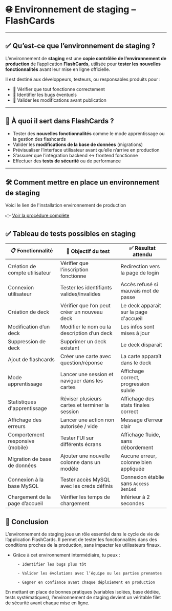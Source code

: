 # 🌐 Environnement de staging – FlashCards

---

## ✅ Qu’est-ce que l’environnement de staging ?

L’environnement de **staging** est une **copie contrôlée de l’environnement de production** de l’application **FlashCards**, utilisée pour **tester les nouvelles fonctionnalités** avant leur mise en ligne officielle.

Il est destiné aux développeurs, testeurs, ou responsables produits pour :

- 🧪 Vérifier que tout fonctionne correctement
- 🚨 Identifier les bugs éventuels
- 🤝 Valider les modifications avant publication

---

## 🧱 À quoi il sert dans FlashCards ?

- Tester des **nouvelles fonctionnalités** comme le mode apprentissage ou la gestion des flashcards
- Valider les **modifications de la base de données** (migrations)
- Prévisualiser l’interface utilisateur avant qu’elle n’arrive en production
- S’assurer que l’intégration backend ↔ frontend fonctionne
- Effectuer des **tests de sécurité** ou de performance

---

## 🛠 Comment mettre en place un environnement de staging

Voici le lien de l'installation environnement de production

👉 [Voir la procédure complète](./readme/mise-en-production.md)

## ✅ Tableau de tests possibles en staging

| 📋 Fonctionnalité                | 🎯 Objectif du test                             | ✅ Résultat attendu                    |
| -------------------------------- | ----------------------------------------------- | -------------------------------------- |
| Création de compte utilisateur   | Vérifier que l'inscription fonctionne           | Redirection vers la page de login      |
| Connexion utilisateur            | Tester les identifiants valides/invalides       | Accès refusé si mauvais mot de passe   |
| Création de deck                 | Vérifier que l’on peut créer un nouveau deck    | Le deck apparaît sur la page d'accueil |
| Modification d’un deck           | Modifier le nom ou la description d’un deck     | Les infos sont mises à jour            |
| Suppression de deck              | Supprimer un deck existant                      | Le deck disparaît                      |
| Ajout de flashcards              | Créer une carte avec question/réponse           | La carte apparaît dans le deck         |
| Mode apprentissage               | Lancer une session et naviguer dans les cartes  | Affichage correct, progression suivie  |
| Statistiques d'apprentissage     | Réviser plusieurs cartes et terminer la session | Affichage des stats finales correct    |
| Affichage des erreurs            | Lancer une action non autorisée / vide          | Message d’erreur clair                 |
| Comportement responsive (mobile) | Tester l’UI sur différents écrans               | Affichage fluide, sans débordement     |
| Migration de base de données     | Ajouter une nouvelle colonne dans un modèle     | Aucune erreur, colonne bien appliquée  |
| Connexion à la base MySQL        | Tester accès MySQL avec les creds définis       | Connexion établie sans `Access Denied` |
| Chargement de la page d’accueil  | Vérifier les temps de chargement                | Inférieur à 2 secondes                 |

## 🧾 Conclusion

L’environnement de staging joue un rôle essentiel dans le cycle de vie de l’application FlashCards. Il permet de tester les fonctionnalités dans des conditions proches de la production, sans impacter les utilisateurs finaux.

- Grâce à cet environnement intermédiaire, tu peux :

        - Identifier les bugs plus tôt

        - Valider les évolutions avec l’équipe ou les parties prenantes

        - Gagner en confiance avant chaque déploiement en production

En mettant en place de bonnes pratiques (variables isolées, base dédiée, tests systématiques), l’environnement de staging devient un véritable filet de sécurité avant chaque mise en ligne.

